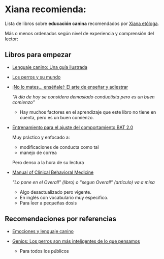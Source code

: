 
# Xiana recomienda: 

Lista de libros sobre __educación canina__ recomendados por [Xiana etóloga](https://etoloxia.vet).

Más o menos ordenados según nivel de experiencia y comprensión del lector: 

## Libros para empezar

* [Lenguaje canino: Una guía ilustrada](https://amzn.eu/d/9vSDkEI)
  
* [Los perros y su mundo](https://amzn.eu/d/c6mWrlC)
  
* [¡No lo mates... enséñale!: El arte de enseñar y adiestrar](https://amzn.eu/d/9e6FSu8)
  
    _"A día de hoy se considera demasiado conductista pero es un buen comienzo"_
    * Hay muchos factores en el aprendizaje que este libro no tiene en cuenta, pero es un buen comienzo.
  
* [Entrenamiento para el ajuste del comportamiento BAT 2.0](https://www.iberlibro.com/9781539838401/Entrenamiento-Ajuste-Comportamiento-BAT-2.0-1539838404/plp)

    Muy práctico y enfocado a:

    * modificaciones de conducta como tal
    * manejo de correa

    Pero denso a la hora de su lectura


* [Manual of Clinical Behavioral Medicine](https://www.vet-ebooks.com/manual-of-clinical-behavioral-medicine-for-dogs-and-cats)

    _"Lo pone en el Overall" (libro) o "segun Overall" (artículo) va a misa_

    * Algo desactualizado pero vigente.
    * En inglés con vocabulario muy específico.
    * Para leer a pequeñas dosis



## Recomendaciones por referencias

* [Emociones y lenguaje canino](https://www.casadellibro.com/libro-emociones-y-lenguaje-canino/9788412418538/14310542)
* [Genios: Los perros son más inteligentes de lo que pensamos](https://www.casadellibro.com/libro-genios-los-perros-son-mas-inteligentes-de-lo-que-pensamos/9788494185212/2263741)

    * Para todos los públicos









